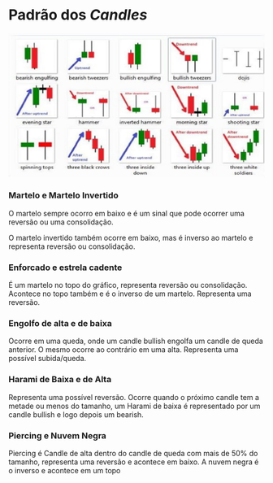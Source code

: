 # Padrão dos *Candles*

![Padrão dos candles](https://raw.githubusercontent.com/danilomartinelli/notebook/master/static/maxresdefault.jpg)
### Martelo e Martelo Invertido
O martelo sempre ocorro em baixo e é um sinal que pode ocorrer uma reversão ou uma consolidação.

O martelo invertido também ocorre em baixo, mas é inverso ao martelo e representa reversão ou consolidação.

### Enforcado e estrela cadente
É um martelo no topo do gráfico, representa reversão ou consolidação. Acontece no topo também e é o inverso de um martelo. Representa uma reversão.

### Engolfo de alta e de baixa
Ocorre em uma queda, onde um candle bullish engolfa um candle de queda anterior. O mesmo ocorre ao contrário em uma alta. Representa uma possível subida/queda.

### Harami de Baixa e de Alta
Representa uma possível reversão. Ocorre quando o próximo candle tem a metade ou menos do tamanho, um Harami de baixa é representado por um candle bullish e logo depois um bearish.

### Piercing e Nuvem Negra
Piercing é Candle de alta dentro do candle de queda com mais de 50% do tamanho, representa uma reversão e acontece em baixo. A nuvem negra é o inverso e acontece em um topo
<!--stackedit_data:
eyJoaXN0b3J5IjpbODI0ODgyOTM1LC05OTE2MzIxOTgsOTMzNz
U0MzY3LDQ1NzUwNDM1MCw5NTgxMjczOTYsMTI2NDA1MDQ0NCw5
MTM5NzEzODksMTMyNzAwNzQ4Myw2ODIzODU3NTddfQ==
-->